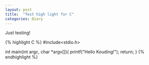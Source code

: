 ```yaml
---
layout: post
title:  "Test high light for C"
categories: Diary
---
```


Just testing!

{% highlight C %}
#include<stdio.h>

int main(int argc, char *argv[]){
	printf("Hello Kouding!");
	return;
}
{% endhighlight %}

